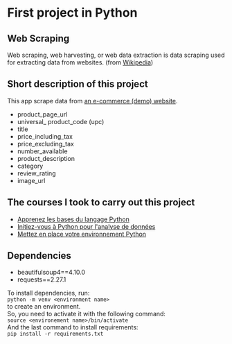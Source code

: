 # First project in Python

## Web Scraping

Web scraping, web harvesting, or web data extraction is data scraping used for extracting data from websites.
(from [Wikipedia](https://en.wikipedia.org/wiki/Web_scraping))

## Short description of this project

This app scrape data from [an e-commerce (demo) website](http://books.toscrape.com/ "Books To Scrape").

- product_page_url
- universal_ product_code (upc)
- title
- price_including_tax
- price_excluding_tax
- number_available
- product_description
- category
- review_rating
- image_url

## The courses I took to carry out this project

- [Apprenez les bases du langage Python](https://openclassrooms.com/fr/courses/7168871)
- [Initiez-vous à Python pour l'analyse de données](https://openclassrooms.com/fr/courses/6204541)
- [Mettez en place votre environnement Python](https://openclassrooms.com/fr/courses/6951236)

## Dependencies

- beautifulsoup4==4.10.0
- requests==2.27.1

To install dependencies, run:\
`python -m venv <environment name>`\
to create an environment.\
So, you need to activate it with the following command:\
`source <environement name>/bin/activate`\
And the last command to install requirements:\
`pip install -r requirements.txt`